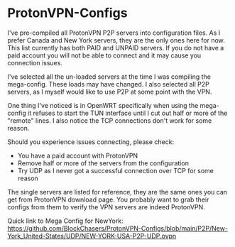 # ProtonVPN-Configs

I've pre-compiled all ProtonVPN P2P servers into configuration files. As I prefer Canada and New York servers, they are the only ones here for now. This list currently has both PAID and UNPAID servers. If you do not have a paid account you will not be able to connect and it may cause you connection issues.

I've selected all the un-loaded servers at the time I was compiling the mega-config. These loads may have changed. I also selected all P2P servers, as I myself would like to use P2P at some point with the VPN.

One thing I've noticed is in OpenWRT specifically when using the mega-config it refuses to start the TUN interface until I cut out half or more of the "remote" lines. I also notice the TCP connections don't work for some reason.

Should you experience issues connecting, please check:

- You have a paid account with ProtonVPN
- Remove half or more of the servers from the configuration
- Try UDP as I never got a successful connection over TCP for some reason

The single servers are listed for reference, they are the same ones you can get from ProtonVPN download page. You probably want to grab their configs from them to verify the VPN servers are indeed ProtonVPN.

Quick link to Mega Config for NewYork: https://github.com/BlockChasers/ProtonVPN-Configs/blob/main/P2P/New-York_United-States/UDP/NEW-YORK-USA-P2P-UDP.ovpn
